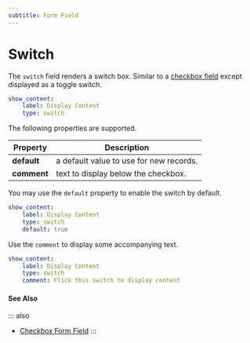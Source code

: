 ```yaml
---
subtitle: Form Field
---
```

# Switch

The `switch` field renders a switch box. Similar to a [checkbox field](./field-checkbox.md) except displayed as a toggle switch.

```yaml
show_content:
    label: Display Content
    type: switch
```

The following properties are supported.

Property | Description
------------- | -------------
**default** | a default value to use for new records.
**comment** | text to display below the checkbox.

You may use the `default` property to enable the switch by default.

```yaml
show_content:
    label: Display Content
    type: switch
    default: true
```

Use the `comment` to display some accompanying text.

```yaml
show_content:
    label: Display Content
    type: switch
    comment: Flick this switch to display content
```

<!--
@deprecated
You may customize the switch text by passing an array to the `options` value with false and true labels.

```yaml
show_content:
    label: Display Content
    type: switch
    options:
        - Nope
        - Yeah
```
-->


#### See Also

::: also
* [Checkbox Form Field](./field-checkbox.md)
:::
